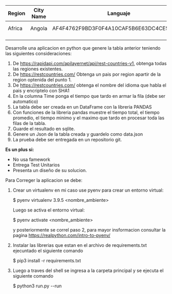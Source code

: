 | Region | City Name | Languaje                                 | Time    |
| ------ | --------- | ---------------------------------------- | ------- |
| Africa | Angola    | AF4F4762F9BD3F0F4A10CAF5B6E63DC4CE543724 | 0.23 ms |
|        |           |                                          |         |
|        |           |                                          |         |

Desarrolle una aplicacion en python que genere la tabla anterior teniendo las siguientes consideraciones:

1. De https://rapidapi.com/apilayernet/api/rest-countries-v1, obtenga todas las regiones existentes.
2. De https://restcountries.com/ Obtenga un pais por region apartir de la region optenida del punto 1.
3. De https://restcountries.com/ obtenga el nombre del idioma que habla el pais y encriptelo con SHA1
4. En la columna Time ponga el tiempo que tardo en armar la fila (debe ser automatico)
5. La tabla debe ser creada en un DataFrame con la libreria PANDAS
6. Con funciones de la libreria pandas muestre el tiempo total, el tiempo promedio, el tiempo minimo y el maximo que tardo en procesar toda las filas de la tabla.
7. Guarde el resultado en sqlite.
8. Genere un Json de la tabla creada y guardelo como data.json
9. La prueba debe ser entregada en un repositorio git.

**Es un plus si:**

- No usa famework
- Entrega Test Unitarios
- Presenta un diseño de su solucion.

Para Correger la aplicacion se debe:

1. Crear un virtualenv en mi caso use pyenv para crear un entorno virtual:

    $ pyenv virtualenv 3.9.5  <nombre_ambiente>

    Luego se activa el entorno virtual:

    $ pyenv activate <nombre_ambiente>

    y posteriormente se correl paso 2, para mayor insformacion consultar la pagina https://realpython.com/intro-to-pyenv/     

2. Instalar las librerias que estan en el archivo de requirements.txt ejecuntado el siguiente comando

   $ pip3 install -r requirements.txt

3. Luego a traves del shell se ingresa a la carpeta principal y se ejecuta el siguiente comando

   $ python3 run.py --run
